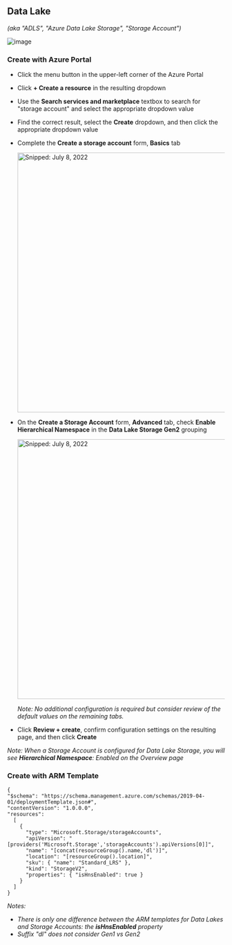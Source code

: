 ## Data Lake
_(aka "ADLS", "Azure Data Lake Storage", "Storage Account")_

![image](https://user-images.githubusercontent.com/44923999/185765176-d55122dd-48bb-4816-97dc-afa3839ae4f0.png)

### Create with Azure Portal

* Click the menu button in the upper-left corner of the Azure Portal
* Click **+ Create a resource** in the resulting dropdown
* Use the **Search services and marketplace** textbox to search for "storage account" and select the appropriate dropdown value
* Find the correct result, select the **Create** dropdown, and then click the appropriate dropdown value
* Complete the **Create a storage account** form, **Basics** tab
 
  <img src="https://user-images.githubusercontent.com/44923999/178049387-11585534-df7f-430e-9d71-e8414692e66e.png" width="600" title="Snipped: July 8, 2022" />

* On the **Create a Storage Account** form, **Advanced** tab, check **Enable Hierarchical Namespace** in the **Data Lake Storage Gen2** grouping

  <img src="https://user-images.githubusercontent.com/44923999/178049285-9539e65a-4cdb-4b70-a4f0-593cf3c10d46.png" width="600" title="Snipped: July 8, 2022" />

  _Note: No additional configuration is required but consider review of the default values on the remaining tabs._

* Click **Review + create**, confirm configuration settings on the resulting page, and then click **Create**

_Note: When a Storage Account is configured for Data Lake Storage, you will see **Hierarchical Namespace**: Enabled on the Overview page_

### Create with ARM Template

```
{
"$schema": "https://schema.management.azure.com/schemas/2019-04-01/deploymentTemplate.json#",
"contentVersion": "1.0.0.0",
"resources":
  [
    {
      "type": "Microsoft.Storage/storageAccounts",
      "apiVersion": "[providers('Microsoft.Storage','storageAccounts').apiVersions[0]]",
      "name": "[concat(resourceGroup().name,'dl')]",
      "location": "[resourceGroup().location]",
      "sku": { "name": "Standard_LRS" },
      "kind": "StorageV2",
      "properties": { "isHnsEnabled": true }
    }
  ]
}
```

_Notes:_<br>
* _There is only one difference between the ARM templates for Data Lakes and Storage Accounts: the **isHnsEnabled** property_<br>
* _Suffix "dl" does not consider Gen1 vs Gen2_
